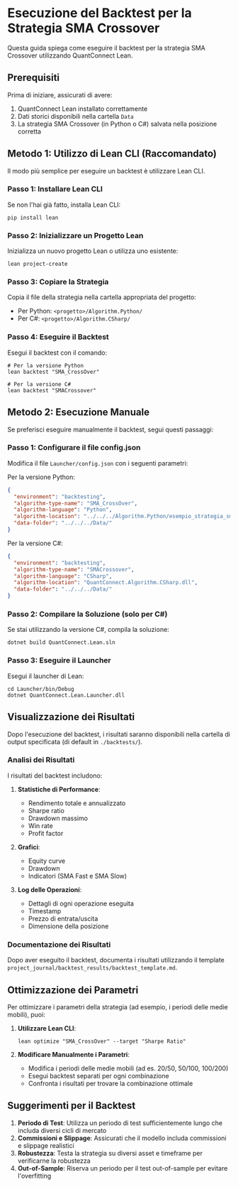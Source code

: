 # Esecuzione del Backtest per la Strategia SMA Crossover

Questa guida spiega come eseguire il backtest per la strategia SMA Crossover utilizzando QuantConnect Lean.

## Prerequisiti

Prima di iniziare, assicurati di avere:

1. QuantConnect Lean installato correttamente
2. Dati storici disponibili nella cartella `Data`
3. La strategia SMA Crossover (in Python o C#) salvata nella posizione corretta

## Metodo 1: Utilizzo di Lean CLI (Raccomandato)

Il modo più semplice per eseguire un backtest è utilizzare Lean CLI.

### Passo 1: Installare Lean CLI

Se non l'hai già fatto, installa Lean CLI:

```
pip install lean
```

### Passo 2: Inizializzare un Progetto Lean

Inizializza un nuovo progetto Lean o utilizza uno esistente:

```
lean project-create
```

### Passo 3: Copiare la Strategia

Copia il file della strategia nella cartella appropriata del progetto:

- Per Python: `<progetto>/Algorithm.Python/`
- Per C#: `<progetto>/Algorithm.CSharp/`

### Passo 4: Eseguire il Backtest

Esegui il backtest con il comando:

```
# Per la versione Python
lean backtest "SMA_CrossOver"

# Per la versione C#
lean backtest "SMACrossover"
```

## Metodo 2: Esecuzione Manuale

Se preferisci eseguire manualmente il backtest, segui questi passaggi:

### Passo 1: Configurare il file config.json

Modifica il file `Launcher/config.json` con i seguenti parametri:

Per la versione Python:

```json
{
  "environment": "backtesting",
  "algorithm-type-name": "SMA_CrossOver",
  "algorithm-language": "Python",
  "algorithm-location": "../../../Algorithm.Python/esempio_strategia_sma_crossover.py",
  "data-folder": "../../../Data/"
}
```

Per la versione C#:

```json
{
  "environment": "backtesting",
  "algorithm-type-name": "SMACrossover",
  "algorithm-language": "CSharp",
  "algorithm-location": "QuantConnect.Algorithm.CSharp.dll",
  "data-folder": "../../../Data/"
}
```

### Passo 2: Compilare la Soluzione (solo per C#)

Se stai utilizzando la versione C#, compila la soluzione:

```
dotnet build QuantConnect.Lean.sln
```

### Passo 3: Eseguire il Launcher

Esegui il launcher di Lean:

```
cd Launcher/bin/Debug
dotnet QuantConnect.Lean.Launcher.dll
```

## Visualizzazione dei Risultati

Dopo l'esecuzione del backtest, i risultati saranno disponibili nella cartella di output specificata (di default in `./backtests/`).

### Analisi dei Risultati

I risultati del backtest includono:

1. **Statistiche di Performance**:
   - Rendimento totale e annualizzato
   - Sharpe ratio
   - Drawdown massimo
   - Win rate
   - Profit factor

2. **Grafici**:
   - Equity curve
   - Drawdown
   - Indicatori (SMA Fast e SMA Slow)

3. **Log delle Operazioni**:
   - Dettagli di ogni operazione eseguita
   - Timestamp
   - Prezzo di entrata/uscita
   - Dimensione della posizione

### Documentazione dei Risultati

Dopo aver eseguito il backtest, documenta i risultati utilizzando il template `project_journal/backtest_results/backtest_template.md`.

## Ottimizzazione dei Parametri

Per ottimizzare i parametri della strategia (ad esempio, i periodi delle medie mobili), puoi:

1. **Utilizzare Lean CLI**:
   ```
   lean optimize "SMA_CrossOver" --target "Sharpe Ratio"
   ```

2. **Modificare Manualmente i Parametri**:
   - Modifica i periodi delle medie mobili (ad es. 20/50, 50/100, 100/200)
   - Esegui backtest separati per ogni combinazione
   - Confronta i risultati per trovare la combinazione ottimale

## Suggerimenti per il Backtest

1. **Periodo di Test**: Utilizza un periodo di test sufficientemente lungo che includa diversi cicli di mercato
2. **Commissioni e Slippage**: Assicurati che il modello includa commissioni e slippage realistici
3. **Robustezza**: Testa la strategia su diversi asset e timeframe per verificarne la robustezza
4. **Out-of-Sample**: Riserva un periodo per il test out-of-sample per evitare l'overfitting